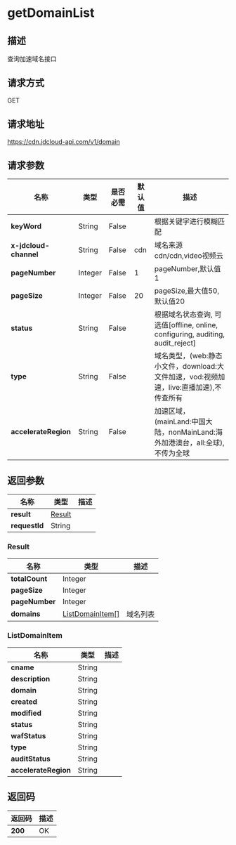 # getDomainList


## 描述
查询加速域名接口

## 请求方式
GET

## 请求地址
https://cdn.jdcloud-api.com/v1/domain


## 请求参数
|名称|类型|是否必需|默认值|描述|
|---|---|---|---|---|
|**keyWord**|String|False| |根据关键字进行模糊匹配|
|**x-jdcloud-channel**|String|False|cdn|域名来源cdn/cdn,video视频云|
|**pageNumber**|Integer|False|1|pageNumber,默认值1|
|**pageSize**|Integer|False|20|pageSize,最大值50,默认值20|
|**status**|String|False| |根据域名状态查询, 可选值[offline, online, configuring, auditing, audit_reject]|
|**type**|String|False| |域名类型，(web:静态小文件，download:大文件加速，vod:视频加速，live:直播加速),不传查所有|
|**accelerateRegion**|String|False| |加速区域，(mainLand:中国大陆，nonMainLand:海外加港澳台，all:全球),不传为全球|


## 返回参数
|名称|类型|描述|
|---|---|---|
|**result**|[Result](getdomainlist#result)| |
|**requestId**|String| |

### <div id="result">Result</div>
|名称|类型|描述|
|---|---|---|
|**totalCount**|Integer| |
|**pageSize**|Integer| |
|**pageNumber**|Integer| |
|**domains**|[ListDomainItem[]](getdomainlist#listdomainitem)|域名列表|
### <div id="listdomainitem">ListDomainItem</div>

|名称|类型|描述|
|---|---|---|
|**cname**|String| |
|**description**|String| |
|**domain**|String| |
|**created**|String| |
|**modified**|String| |
|**status**|String| |
|**wafStatus**|String| |
|**type**|String| |
|**auditStatus**|String| |
|**accelerateRegion**|String| |


## 返回码
|返回码|描述|
|---|---|
|**200**|OK|
